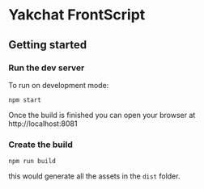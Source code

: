 # Yakchat FrontScript

## Getting started

### Run the dev server
To run on development mode:

```shell
npm start
```

Once the build is finished you can open your browser at http://localhost:8081

### Create the build

```shell
npm run build
```

this would generate all the assets in  the `dist` folder.